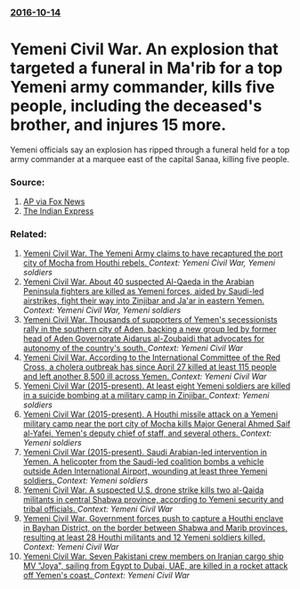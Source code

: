 ### [2016-10-14](/news/2016/10/14/index.md)

# Yemeni Civil War. An explosion that targeted a funeral in Ma'rib for a top Yemeni army commander, kills five people, including the deceased's brother, and injures 15 more. 

Yemeni officials say an explosion has ripped through a funeral held for a top army commander at a marquee east of the capital Sanaa, killing five people.


### Source:

1. [AP via Fox News](http://www.foxnews.com/world/2016/10/14/blast-hits-funeral-army-officer-in-yemen-5-killed.html)
2. [The Indian Express](http://indianexpress.com/article/world/world-news/explosion-kills-at-least-four-at-funeral-in-yemen-marib-sources-3082998/)

### Related:

1. [Yemeni Civil War. The Yemeni Army claims to have recaptured the port city of Mocha from Houthi rebels. ](/news/2017/01/23/yemeni-civil-war-the-yemeni-army-claims-to-have-recaptured-the-port-city-of-mocha-from-houthi-rebels.md) _Context: Yemeni Civil War, Yemeni soldiers_
2. [Yemeni Civil War. About 40 suspected Al-Qaeda in the Arabian Peninsula fighters are killed as Yemeni forces, aided by Saudi-led airstrikes, fight their way into Zinjibar and Ja'ar in eastern Yemen. ](/news/2016/08/14/yemeni-civil-war-about-40-suspected-al-qaeda-in-the-arabian-peninsula-fighters-are-killed-as-yemeni-forces-aided-by-saudi-led-airstrikes.md) _Context: Yemeni Civil War, Yemeni soldiers_
3. [Yemeni Civil War. Thousands of supporters of Yemen's secessionists rally in the southern city of Aden, backing a new group led by former head of Aden Governorate Aidarus al-Zoubaidi that advocates for autonomy of the country's south. ](/news/2017/07/7/yemeni-civil-war-thousands-of-supporters-of-yemen-s-secessionists-rally-in-the-southern-city-of-aden-backing-a-new-group-led-by-former-hea.md) _Context: Yemeni Civil War_
4. [Yemeni Civil War. According to the International Committee of the Red Cross, a cholera outbreak has since April 27 killed at least 115 people and left another 8,500 ill across Yemen. ](/news/2017/05/14/yemeni-civil-war-according-to-the-international-committee-of-the-red-cross-a-cholera-outbreak-has-since-april-27-killed-at-least-115-peopl.md) _Context: Yemeni Civil War_
5. [Yemeni Civil War (2015-present). At least eight Yemeni soldiers are killed in a suicide bombing at a military camp in Zinjibar. ](/news/2017/02/24/yemeni-civil-war-2015-present-at-least-eight-yemeni-soldiers-are-killed-in-a-suicide-bombing-at-a-military-camp-in-zinjibar.md) _Context: Yemeni soldiers_
6. [Yemeni Civil War (2015-present). A Houthi missile attack on a Yemeni military camp near the port city of Mocha kills Major General Ahmed Saif al-Yafei, Yemen's deputy chief of staff, and several others. ](/news/2017/02/22/yemeni-civil-war-2015-present-a-houthi-missile-attack-on-a-yemeni-military-camp-near-the-port-city-of-mocha-kills-major-general-ahmed-s.md) _Context: Yemeni soldiers_
7. [Yemeni Civil War (2015-present). Saudi Arabian-led intervention in Yemen. A helicopter from the Saudi-led coalition bombs a vehicle outside Aden International Airport, wounding at least three Yemeni soldiers. ](/news/2017/02/12/yemeni-civil-war-2015-present-saudi-arabian-led-intervention-in-yemen-a-helicopter-from-the-saudi-led-coalition-bombs-a-vehicle-outsid.md) _Context: Yemeni soldiers_
8. [Yemeni Civil War. A suspected U.S. drone strike kills two al-Qaida militants in central Shabwa province, according to Yemeni security and tribal officials. ](/news/2017/01/30/yemeni-civil-war-a-suspected-u-s-drone-strike-kills-two-al-qaida-militants-in-central-shabwa-province-according-to-yemeni-security-and-tr.md) _Context: Yemeni Civil War_
9. [Yemeni Civil War. Government forces push to capture a Houthi enclave in Bayhan District, on the border between Shabwa and Marib provinces, resulting at least 28 Houthi militants and 12 Yemeni soldiers killed. ](/news/2016/12/27/yemeni-civil-war-government-forces-push-to-capture-a-houthi-enclave-in-bayhan-district-on-the-border-between-shabwa-and-marib-provinces-r.md) _Context: Yemeni Civil War_
10. [Yemeni Civil War. Seven Pakistani crew members on Iranian cargo ship MV "Joya", sailing from Egypt to Dubai, UAE, are killed in a rocket attack off Yemen's coast. ](/news/2016/12/22/yemeni-civil-war-seven-pakistani-crew-members-on-iranian-cargo-ship-mv-joya-sailing-from-egypt-to-dubai-uae-are-killed-in-a-rocket-att.md) _Context: Yemeni Civil War_
